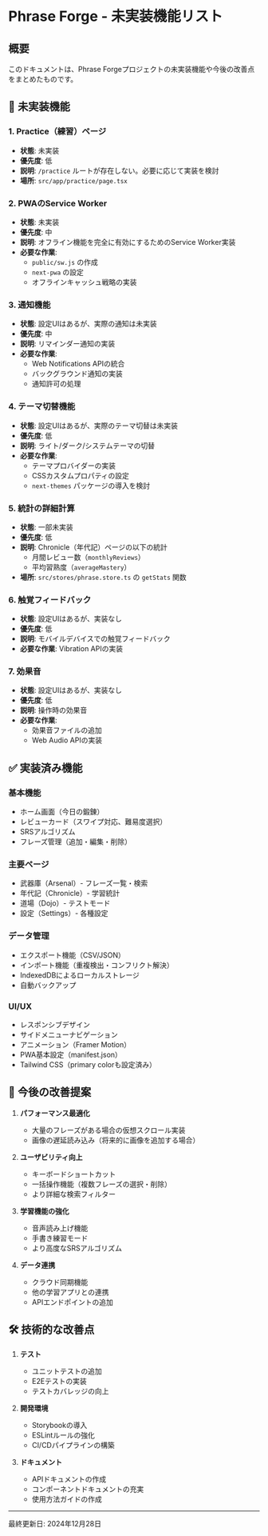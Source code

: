 # Phrase Forge - 未実装機能リスト

## 概要
このドキュメントは、Phrase Forgeプロジェクトの未実装機能や今後の改善点をまとめたものです。

## 🚧 未実装機能

### 1. Practice（練習）ページ
- **状態**: 未実装
- **優先度**: 低
- **説明**: `/practice` ルートが存在しない。必要に応じて実装を検討
- **場所**: `src/app/practice/page.tsx`

### 2. PWAのService Worker
- **状態**: 未実装
- **優先度**: 中
- **説明**: オフライン機能を完全に有効にするためのService Worker実装
- **必要な作業**:
  - `public/sw.js` の作成
  - `next-pwa` の設定
  - オフラインキャッシュ戦略の実装

### 3. 通知機能
- **状態**: 設定UIはあるが、実際の通知は未実装
- **優先度**: 中
- **説明**: リマインダー通知の実装
- **必要な作業**:
  - Web Notifications APIの統合
  - バックグラウンド通知の実装
  - 通知許可の処理

### 4. テーマ切替機能
- **状態**: 設定UIはあるが、実際のテーマ切替は未実装
- **優先度**: 低
- **説明**: ライト/ダーク/システムテーマの切替
- **必要な作業**:
  - テーマプロバイダーの実装
  - CSSカスタムプロパティの設定
  - `next-themes` パッケージの導入を検討

### 5. 統計の詳細計算
- **状態**: 一部未実装
- **優先度**: 低
- **説明**: Chronicle（年代記）ページの以下の統計
  - 月間レビュー数（`monthlyReviews`）
  - 平均習熟度（`averageMastery`）
- **場所**: `src/stores/phrase.store.ts` の `getStats` 関数

### 6. 触覚フィードバック
- **状態**: 設定UIはあるが、実装なし
- **優先度**: 低
- **説明**: モバイルデバイスでの触覚フィードバック
- **必要な作業**: Vibration APIの実装

### 7. 効果音
- **状態**: 設定UIはあるが、実装なし
- **優先度**: 低
- **説明**: 操作時の効果音
- **必要な作業**: 
  - 効果音ファイルの追加
  - Web Audio APIの実装

## ✅ 実装済み機能

### 基本機能
- ホーム画面（今日の鍛錬）
- レビューカード（スワイプ対応、難易度選択）
- SRSアルゴリズム
- フレーズ管理（追加・編集・削除）

### 主要ページ
- 武器庫（Arsenal）- フレーズ一覧・検索
- 年代記（Chronicle）- 学習統計
- 道場（Dojo）- テストモード
- 設定（Settings）- 各種設定

### データ管理
- エクスポート機能（CSV/JSON）
- インポート機能（重複検出・コンフリクト解決）
- IndexedDBによるローカルストレージ
- 自動バックアップ

### UI/UX
- レスポンシブデザイン
- サイドメニューナビゲーション
- アニメーション（Framer Motion）
- PWA基本設定（manifest.json）
- Tailwind CSS（primary colorも設定済み）

## 📝 今後の改善提案

1. **パフォーマンス最適化**
   - 大量のフレーズがある場合の仮想スクロール実装
   - 画像の遅延読み込み（将来的に画像を追加する場合）

2. **ユーザビリティ向上**
   - キーボードショートカット
   - 一括操作機能（複数フレーズの選択・削除）
   - より詳細な検索フィルター

3. **学習機能の強化**
   - 音声読み上げ機能
   - 手書き練習モード
   - より高度なSRSアルゴリズム

4. **データ連携**
   - クラウド同期機能
   - 他の学習アプリとの連携
   - APIエンドポイントの追加

## 🛠️ 技術的な改善点

1. **テスト**
   - ユニットテストの追加
   - E2Eテストの実装
   - テストカバレッジの向上

2. **開発環境**
   - Storybookの導入
   - ESLintルールの強化
   - CI/CDパイプラインの構築

3. **ドキュメント**
   - APIドキュメントの作成
   - コンポーネントドキュメントの充実
   - 使用方法ガイドの作成

---

最終更新日: 2024年12月28日